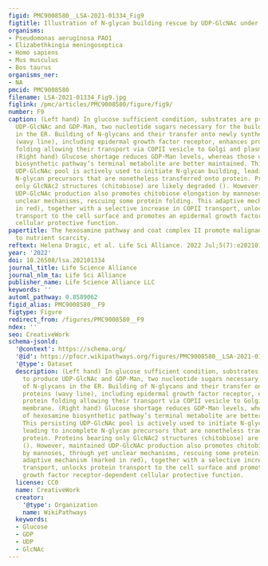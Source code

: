 ```yaml
---
figid: PMC9008580__LSA-2021-01334_Fig9
figtitle: Illustration of N-glycan building rescue by UDP-GlcNAc under glucose scarcity
organisms:
- Pseudomonas aeruginosa PAO1
- Elizabethkingia meningoseptica
- Homo sapiens
- Mus musculus
- Bos taurus
organisms_ner:
- NA
pmcid: PMC9008580
filename: LSA-2021-01334_Fig9.jpg
figlink: /pmc/articles/PMC9008580/figure/fig9/
number: F9
caption: (Left hand) In glucose sufficient condition, substrates are provided to produce
  UDP-GlcNAc and GDP-Man, two nucleotide sugars necessary for the building of N-glycans
  in the ER. Building of N-glycans and their transfer onto newly synthesized proteins
  (wavy line), including epidermal growth factor receptor, enhances proper protein
  folding allowing their transport via COPII vesicle to Golgi and plasma membrane.
  (Right hand) Glucose shortage reduces GDP-Man levels, whereas those of hexosamine
  biosynthetic pathway’s terminal metabolite are better maintained. This persisting
  UDP-GlcNAc pool is actively used to initiate N-glycan building, leading to incomplete
  N-glycan precursors that are nonetheless transferred onto protein. Proteins bearing
  only GlcNAc2 structures (chitobiose) are likely degraded (). However, maintained
  UDP-GlcNAc production also promotes chitobiose elongation by mannoses, through yet
  unclear mechanisms, rescuing some protein folding. This adaptive mechanism (marked
  in red), together with a selective increase in COPII transport, unlocks protein
  transport to the cell surface and promotes an epidermal growth factor receptor-dependent
  cellular protective function.
papertitle: The hexosamine pathway and coat complex II promote malignant adaptation
  to nutrient scarcity.
reftext: Helena Dragic, et al. Life Sci Alliance. 2022 Jul;5(7):e202101334.
year: '2022'
doi: 10.26508/lsa.202101334
journal_title: Life Science Alliance
journal_nlm_ta: Life Sci Alliance
publisher_name: Life Science Alliance LLC
keywords: ''
automl_pathway: 0.8589062
figid_alias: PMC9008580__F9
figtype: Figure
redirect_from: /figures/PMC9008580__F9
ndex: ''
seo: CreativeWork
schema-jsonld:
  '@context': https://schema.org/
  '@id': https://pfocr.wikipathways.org/figures/PMC9008580__LSA-2021-01334_Fig9.html
  '@type': Dataset
  description: (Left hand) In glucose sufficient condition, substrates are provided
    to produce UDP-GlcNAc and GDP-Man, two nucleotide sugars necessary for the building
    of N-glycans in the ER. Building of N-glycans and their transfer onto newly synthesized
    proteins (wavy line), including epidermal growth factor receptor, enhances proper
    protein folding allowing their transport via COPII vesicle to Golgi and plasma
    membrane. (Right hand) Glucose shortage reduces GDP-Man levels, whereas those
    of hexosamine biosynthetic pathway’s terminal metabolite are better maintained.
    This persisting UDP-GlcNAc pool is actively used to initiate N-glycan building,
    leading to incomplete N-glycan precursors that are nonetheless transferred onto
    protein. Proteins bearing only GlcNAc2 structures (chitobiose) are likely degraded
    (). However, maintained UDP-GlcNAc production also promotes chitobiose elongation
    by mannoses, through yet unclear mechanisms, rescuing some protein folding. This
    adaptive mechanism (marked in red), together with a selective increase in COPII
    transport, unlocks protein transport to the cell surface and promotes an epidermal
    growth factor receptor-dependent cellular protective function.
  license: CC0
  name: CreativeWork
  creator:
    '@type': Organization
    name: WikiPathways
  keywords:
  - Glucose
  - GDP
  - UDP
  - GlcNAc
---
```

